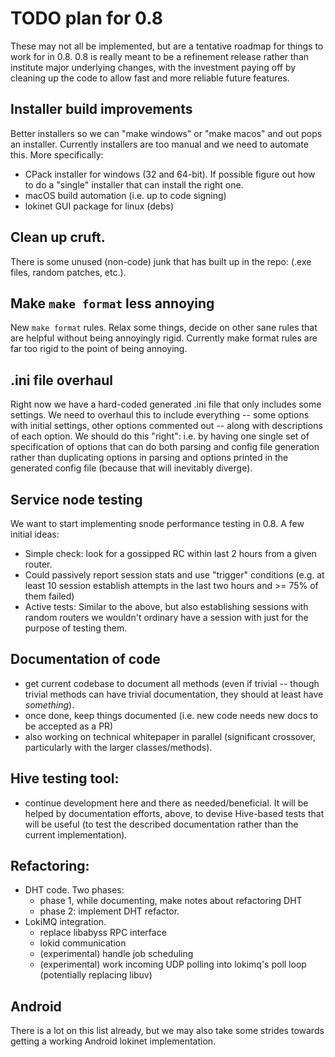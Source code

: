 # TODO plan for 0.8

These may not all be implemented, but are a tentative roadmap for things to work for in 0.8.  0.8
is really meant to be a refinement release rather than institute major underlying changes, with the
investment paying off by cleaning up the code to allow fast and more reliable future features.

## Installer build improvements

Better installers so we can "make windows" or "make macos" and out pops an installer.  Currently
installers are too manual and we need to automate this.  More specifically:
- CPack installer for windows (32 and 64-bit).  If possible figure out how to do a "single"
  installer that can install the right one.
- macOS build automation (i.e. up to code signing)
- lokinet GUI package for linux (debs)

## Clean up cruft.

There is some unused (non-code) junk that has built up in the repo: (.exe files, random patches,
etc.).


## Make `make format` less annoying

New `make format` rules.  Relax some things, decide on other sane rules that are helpful without
being annoyingly rigid.  Currently make format rules are far too rigid to the point of being
annoying.

## .ini file overhaul

Right now we have a hard-coded generated .ini file that only includes some settings.  We need to
overhaul this to include everything -- some options with initial settings, other options commented
out -- along with descriptions of each option.  We should do this "right": i.e. by having one single
set of specification of options that can do both parsing and config file generation rather than
duplicating options in parsing and options printed in the generated config file (because that will
inevitably diverge).

## Service node testing

We want to start implementing snode performance testing in 0.8.  A few initial ideas:
- Simple check: look for a gossipped RC within last 2 hours from a given router.
- Could passively report session stats and use "trigger" conditions (e.g. at least 10 session
  establish attempts in the last two hours and >= 75% of them failed)
- Active tests: Similar to the above, but also establishing sessions with random routers we wouldn't
  ordinary have a session with just for the purpose of testing them.

## Documentation of code
- get current codebase to document all methods (even if trivial -- though trivial methods can have
  trivial documentation, they should at least have *something*).
- once done, keep things documented (i.e. new code needs new docs to be accepted as a PR)
- also working on technical whitepaper in parallel (significant crossover, particularly with the
  larger classes/methods).

## Hive testing tool:
- continue development here and there as needed/beneficial.  It will be helped by documentation
  efforts, above, to devise Hive-based tests that will be useful (to test the described
  documentation rather than the current implementation).

## Refactoring:
- DHT code.  Two phases:
  - phase 1, while documenting, make notes about refactoring DHT
  - phase 2: implement DHT refactor.
- LokiMQ integration.
  - replace libabyss RPC interface
  - lokid communication
  - (experimental) handle job scheduling
  - (experimental) work incoming UDP polling into lokimq's poll loop (potentially replacing libuv)

## Android

There is a lot on this list already, but we may also take some strides towards getting a working
Android lokinet implementation.
